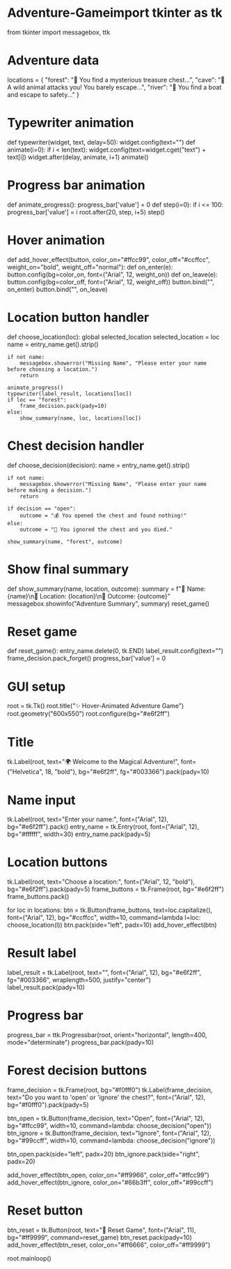 # Adventure-Gameimport tkinter as tk
from tkinter import messagebox, ttk

# Adventure data
locations = {
    "forest": "🌲 You find a mysterious treasure chest...",
    "cave": "🦁 A wild animal attacks you! You barely escape...",
    "river": "🚣 You find a boat and escape to safety..."
}

# Typewriter animation
def typewriter(widget, text, delay=50):
    widget.config(text="")
    def animate(i=0):
        if i < len(text):
            widget.config(text=widget.cget("text") + text[i])
            widget.after(delay, animate, i+1)
    animate()

# Progress bar animation
def animate_progress():
    progress_bar['value'] = 0
    def step(i=0):
        if i <= 100:
            progress_bar['value'] = i
            root.after(20, step, i+5)
    step()

# Hover animation
def add_hover_effect(button, color_on="#ffcc99", color_off="#ccffcc", weight_on="bold", weight_off="normal"):
    def on_enter(e):
        button.config(bg=color_on, font=("Arial", 12, weight_on))
    def on_leave(e):
        button.config(bg=color_off, font=("Arial", 12, weight_off))
    button.bind("<Enter>", on_enter)
    button.bind("<Leave>", on_leave)

# Location button handler
def choose_location(loc):
    global selected_location
    selected_location = loc
    name = entry_name.get().strip()

    if not name:
        messagebox.showerror("Missing Name", "Please enter your name before choosing a location.")
        return

    animate_progress()
    typewriter(label_result, locations[loc])
    if loc == "forest":
        frame_decision.pack(pady=10)
    else:
        show_summary(name, loc, locations[loc])

# Chest decision handler
def choose_decision(decision):
    name = entry_name.get().strip()

    if not name:
        messagebox.showerror("Missing Name", "Please enter your name before making a decision.")
        return

    if decision == "open":
        outcome = "💰 You opened the chest and found nothing!"
    else:
        outcome = "🚶 You ignored the chest and you died."

    show_summary(name, "forest", outcome)

# Show final summary
def show_summary(name, location, outcome):
    summary = f"🧍 Name: {name}\n📍 Location: {location}\n🎯 Outcome: {outcome}"
    messagebox.showinfo("Adventure Summary", summary)
    reset_game()

# Reset game
def reset_game():
    entry_name.delete(0, tk.END)
    label_result.config(text="")
    frame_decision.pack_forget()
    progress_bar['value'] = 0

# GUI setup
root = tk.Tk()
root.title("✨ Hover-Animated Adventure Game")
root.geometry("600x550")
root.configure(bg="#e6f2ff")

# Title
tk.Label(root, text="🌍 Welcome to the Magical Adventure!", font=("Helvetica", 18, "bold"), bg="#e6f2ff", fg="#003366").pack(pady=10)

# Name input
tk.Label(root, text="Enter your name:", font=("Arial", 12), bg="#e6f2ff").pack()
entry_name = tk.Entry(root, font=("Arial", 12), bg="#ffffff", width=30)
entry_name.pack(pady=5)

# Location buttons
tk.Label(root, text="Choose a location:", font=("Arial", 12, "bold"), bg="#e6f2ff").pack(pady=5)
frame_buttons = tk.Frame(root, bg="#e6f2ff")
frame_buttons.pack()

for loc in locations:
    btn = tk.Button(frame_buttons, text=loc.capitalize(), font=("Arial", 12), bg="#ccffcc", width=10,
                    command=lambda l=loc: choose_location(l))
    btn.pack(side="left", padx=10)
    add_hover_effect(btn)

# Result label
label_result = tk.Label(root, text="", font=("Arial", 12), bg="#e6f2ff", fg="#003366", wraplength=500, justify="center")
label_result.pack(pady=10)

# Progress bar
progress_bar = ttk.Progressbar(root, orient="horizontal", length=400, mode="determinate")
progress_bar.pack(pady=10)

# Forest decision buttons
frame_decision = tk.Frame(root, bg="#f0fff0")
tk.Label(frame_decision, text="Do you want to 'open' or 'ignore' the chest?", font=("Arial", 12), bg="#f0fff0").pack(pady=5)

btn_open = tk.Button(frame_decision, text="Open", font=("Arial", 12), bg="#ffcc99", width=10, command=lambda: choose_decision("open"))
btn_ignore = tk.Button(frame_decision, text="Ignore", font=("Arial", 12), bg="#99ccff", width=10, command=lambda: choose_decision("ignore"))

btn_open.pack(side="left", padx=20)
btn_ignore.pack(side="right", padx=20)

add_hover_effect(btn_open, color_on="#ff9966", color_off="#ffcc99")
add_hover_effect(btn_ignore, color_on="#66b3ff", color_off="#99ccff")

# Reset button
btn_reset = tk.Button(root, text="🔄 Reset Game", font=("Arial", 11), bg="#ff9999", command=reset_game)
btn_reset.pack(pady=10)
add_hover_effect(btn_reset, color_on="#ff6666", color_off="#ff9999")

root.mainloop()
